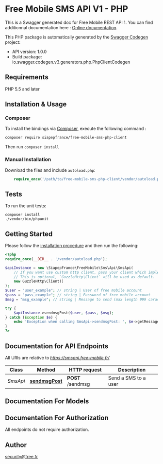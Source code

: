 # Free Mobile SMS API V1 - PHP
This is a Swagger generated doc for Free Mobile REST API 1. You can find additionnal documentation here : [Online documentation](/doc).

This PHP package is automatically generated by the [Swagger Codegen](https://github.com/swagger-api/swagger-codegen) project:

- API version: 1.0.0
- Build package: io.swagger.codegen.v3.generators.php.PhpClientCodegen

## Requirements

PHP 5.5 and later

## Installation & Usage
### Composer

To install the bindings via [Composer](http://getcomposer.org/), execute the following command :

```bash
composer require siapepfrance/free-mobile-sms-php-client
```

Then run `composer install`

### Manual Installation

Download the files and include `autoload.php`:

```php
    require_once('/path/to/free-mobile-sms-php-client/vendor/autoload.php');
```

## Tests

To run the unit tests:

```
composer install
./vendor/bin/phpunit
```

## Getting Started

Please follow the [installation procedure](#installation--usage) and then run the following:

```php
<?php
require_once(__DIR__ . '/vendor/autoload.php');

$apiInstance = new \SiapepFrance\FreeMobile\Sms\Api\SmsApi(
    // If you want use custom http client, pass your client which implements `GuzzleHttp\ClientInterface`.
    // This is optional, `GuzzleHttp\Client` will be used as default.
    new GuzzleHttp\Client()
);
$user = "user_example"; // string | User of free mobile account
$pass = "pass_example"; // string | Password of free mobile account
$msg = "msg_example"; // string | Message to send (max length 999 caracters, above it will trigger 400 error)

try {
    $apiInstance->sendmsgPost($user, $pass, $msg);
} catch (Exception $e) {
    echo 'Exception when calling SmsApi->sendmsgPost: ', $e->getMessage(), PHP_EOL;
}
?>
```

## Documentation for API Endpoints

All URIs are relative to *https://smsapi.free-mobile.fr/*

Class | Method | HTTP request | Description
------------ | ------------- | ------------- | -------------
*SmsApi* | [**sendmsgPost**](docs/Api/SmsApi.md#sendmsgpost) | **POST** /sendmsg | Send a SMS to a user

## Documentation For Models


## Documentation For Authorization

 All endpoints do not require authorization.


## Author

security@free.fr
